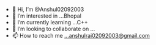 - 👋 Hi, I’m @Anshul02092003
- 👀 I’m interested in ...Bhopal
- 🌱 I’m currently learning ...C++
- 💞️ I’m looking to collaborate on ...
- 📫 How to reach me ...anshulrai02092003@gmail.com

<!---
Anshul02092003/Anshul02092003 is a ✨ special ✨ repository because its `README.md` (this file) appears on your GitHub profile.
You can click the Preview link to take a look at your changes.
--->
